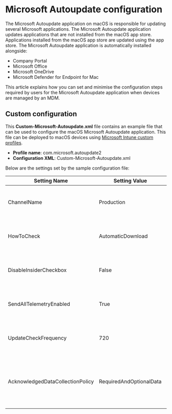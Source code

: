 # Microsoft Autoupdate configuration

The Microsoft Autoupdate application on macOS is responsible for updating several Microsoft applications. The Microsoft Autoupdate application updates applications that are not installed from the macOS app store. Applications installed from the macOS app store are updated using the app store. The Microsoft Autoupdate application is automatically installed alongside:
 - Company Portal
 - Microsoft Office
 - Microsoft OneDrive
 - Microsoft Defender for Endpoint for Mac

This article explains how you can set and minimise the configuration steps required by users for the Microsoft Autoupdate application when devices are managed by an MDM.

## Custom configuration

This **Custom-Microsoft-Autoupdate.xml** file contains an example file that can be used to configure the macOS Microsoft Autoupdate application. This file can be deployed to macOS devices using [Microsoft Intune custom profiles](https://docs.microsoft.com/en-us/mem/intune/configuration/custom-settings-macos).

 - **Profile name**: com.microsoft.autoupdate2
 - **Configuration XML**: Custom-Microsoft-Autoupdate.xml


Below are the settings set by the sample configuration file:

| Setting Name | Setting Value | Reference |
| --- | --- | --- |
| ChannelName | Production | [Set preferences for Microsoft AutoUpdate](https://docs.microsoft.com/en-us/windows/security/threat-protection/microsoft-defender-atp/mac-updates#set-the-channel-name) |
| HowToCheck | AutomaticDownload | [Set preferences for Microsoft AutoUpdate](https://docs.microsoft.com/en-us/windows/security/threat-protection/microsoft-defender-atp/mac-updates#change-how-mau-interacts-with-updates) |
| DisableInsiderCheckbox | False | [Set preferences for Microsoft AutoUpdate](https://docs.microsoft.com/en-us/windows/security/threat-protection/microsoft-defender-atp/mac-updates#disable-insider-checkbox) |
| SendAllTelemetryEnabled | True | [Set preferences for Microsoft AutoUpdate](https://docs.microsoft.com/en-us/windows/security/threat-protection/microsoft-defender-atp/mac-updates#limit-the-telemetry-that-is-sent-from-mau) | 
| UpdateCheckFrequency | 720 | [Set preferences for Microsoft AutoUpdate](https://docs.microsoft.com/en-us/windows/security/threat-protection/microsoft-defender-atp/mac-updates#set-update-check-frequency) | 
| AcknowledgedDataCollectionPolicy | RequiredAndOptionalData | [Preference setting for the Required Data Notice dialog for Microsoft AutoUpdate](https://docs.microsoft.com/en-us/deployoffice/privacy/mac-privacy-preferences#preference-setting-for-the-required-data-notice-dialog-for-microsoft-autoupdate) |
